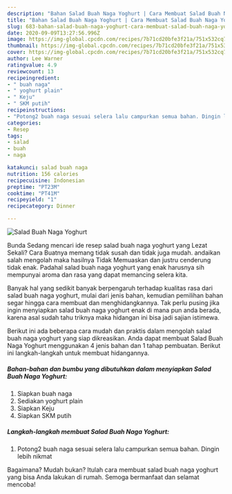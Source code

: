 ```yaml
---
description: "Bahan Salad Buah Naga Yoghurt | Cara Membuat Salad Buah Naga Yoghurt Yang Paling Enak"
title: "Bahan Salad Buah Naga Yoghurt | Cara Membuat Salad Buah Naga Yoghurt Yang Paling Enak"
slug: 683-bahan-salad-buah-naga-yoghurt-cara-membuat-salad-buah-naga-yoghurt-yang-paling-enak
date: 2020-09-09T13:27:56.996Z
image: https://img-global.cpcdn.com/recipes/7b71cd20bfe3f21a/751x532cq70/salad-buah-naga-yoghurt-foto-resep-utama.jpg
thumbnail: https://img-global.cpcdn.com/recipes/7b71cd20bfe3f21a/751x532cq70/salad-buah-naga-yoghurt-foto-resep-utama.jpg
cover: https://img-global.cpcdn.com/recipes/7b71cd20bfe3f21a/751x532cq70/salad-buah-naga-yoghurt-foto-resep-utama.jpg
author: Lee Warner
ratingvalue: 4.9
reviewcount: 13
recipeingredient:
- " buah naga"
- " yoghurt plain"
- " Keju"
- " SKM putih"
recipeinstructions:
- "Potong2 buah naga sesuai selera lalu campurkan semua bahan. Dingin lebih nikmat"
categories:
- Resep
tags:
- salad
- buah
- naga

katakunci: salad buah naga 
nutrition: 156 calories
recipecuisine: Indonesian
preptime: "PT23M"
cooktime: "PT41M"
recipeyield: "1"
recipecategory: Dinner

---
```



![Salad Buah Naga Yoghurt](https://img-global.cpcdn.com/recipes/7b71cd20bfe3f21a/751x532cq70/salad-buah-naga-yoghurt-foto-resep-utama.jpg)

Bunda Sedang mencari ide resep salad buah naga yoghurt yang Lezat Sekali? Cara Buatnya memang tidak susah dan tidak juga mudah. andaikan salah mengolah maka hasilnya Tidak Memuaskan dan justru cenderung tidak enak. Padahal salad buah naga yoghurt yang enak harusnya sih mempunyai aroma dan rasa yang dapat memancing selera kita.



Banyak hal yang sedikit banyak berpengaruh terhadap kualitas rasa dari salad buah naga yoghurt, mulai dari jenis bahan, kemudian pemilihan bahan segar hingga cara membuat dan menghidangkannya. Tak perlu pusing jika ingin menyiapkan salad buah naga yoghurt enak di mana pun anda berada, karena asal sudah tahu triknya maka hidangan ini bisa jadi sajian istimewa.


Berikut ini ada beberapa cara mudah dan praktis dalam mengolah salad buah naga yoghurt yang siap dikreasikan. Anda dapat membuat Salad Buah Naga Yoghurt menggunakan 4 jenis bahan dan 1 tahap pembuatan. Berikut ini langkah-langkah untuk membuat hidangannya.

<!--inarticleads1-->

##### Bahan-bahan dan bumbu yang dibutuhkan dalam menyiapkan Salad Buah Naga Yoghurt:

1. Siapkan  buah naga
1. Sediakan  yoghurt plain
1. Siapkan  Keju
1. Siapkan  SKM putih




<!--inarticleads2-->

##### Langkah-langkah membuat Salad Buah Naga Yoghurt:

1. Potong2 buah naga sesuai selera lalu campurkan semua bahan. Dingin lebih nikmat




Bagaimana? Mudah bukan? Itulah cara membuat salad buah naga yoghurt yang bisa Anda lakukan di rumah. Semoga bermanfaat dan selamat mencoba!
